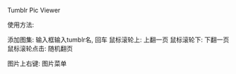 Tumblr Pic Viewer


使用方法:

添加图集: 输入框输入tumblr名, 回车
鼠标滚轮上: 上翻一页
鼠标滚轮下: 下翻一页
鼠标滚轮点击: 随机翻页

图片上右键: 图片菜单
